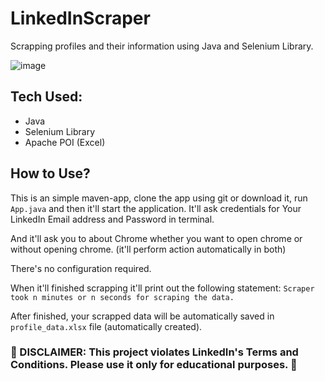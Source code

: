 # LinkedInScraper
Scrapping profiles and their information using Java and Selenium Library.

![image](https://github.com/mharisraza/LinkedInScraper/assets/111365348/533a9ead-53be-44a6-a54c-b54607ba0d91)

## Tech Used:
- Java
- Selenium Library
- Apache POI (Excel)

## How to Use?
This is an simple maven-app, clone the app using git or download it, run `App.java` and then it'll start the application.
It'll ask credentials for Your LinkedIn Email address and Password in terminal. 

And it'll ask you to about Chrome whether you want to open chrome or without opening chrome. (it'll perform action automatically in both)

There's no configuration required.

When it'll finished scrapping it'll print out the following statement:
`Scraper took n minutes or n seconds for scraping the data.`

After finished, your scrapped data will be automatically saved in `profile_data.xlsx` file (automatically created).

### 🚧 DISCLAIMER: This project violates LinkedIn's Terms and Conditions. Please use it only for educational purposes. 🚧
